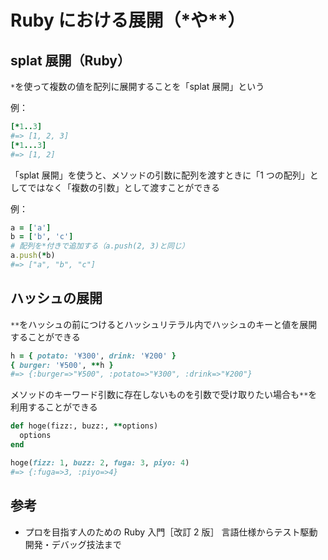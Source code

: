 # Ruby における展開（\*や\*\*）

## splat 展開（Ruby）

`*`を使って複数の値を配列に展開することを「splat 展開」という

例：

```ruby
[*1..3]
#=> [1, 2, 3]
[*1...3]
#=> [1, 2]
```

「splat 展開」を使うと、メソッドの引数に配列を渡すときに「1 つの配列」としてではなく「複数の引数」として渡すことができる

例：

```ruby
a = ['a']
b = ['b', 'c']
# 配列を*付きで追加する（a.push(2, 3)と同じ）
a.push(*b)
#=> ["a", "b", "c"]
```

## ハッシュの展開

`**`をハッシュの前につけるとハッシュリテラル内でハッシュのキーと値を展開することができる

```ruby
h = { potato: '¥300', drink: '¥200' }
{ burger: '¥500', **h }
#=> {:burger=>"¥500", :potato=>"¥300", :drink=>"¥200"}
```

メソッドのキーワード引数に存在しないものを引数で受け取りたい場合も`**`を利用することができる

```ruby
def hoge(fizz:, buzz:, **options)
  options
end

hoge(fizz: 1, buzz: 2, fuga: 3, piyo: 4)
#=> {:fuga=>3, :piyo=>4}
```

## 参考

- プロを目指す人のための Ruby 入門［改訂 2 版］ 言語仕様からテスト駆動開発・デバッグ技法まで
